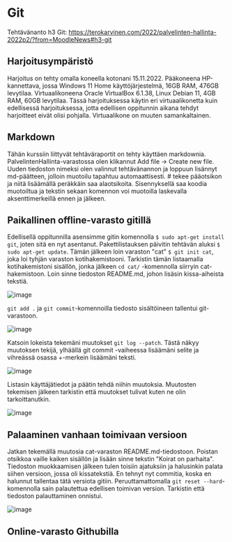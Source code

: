 # Git

Tehtävänanto h3 Git: https://terokarvinen.com/2022/palvelinten-hallinta-2022p2/?from=MoodleNews#h3-git

## Harjoitusympäristö

Harjoitus on tehty omalla koneella kotonani 15.11.2022. Pääkoneena HP-kannettava, jossa Windows 11 Home käyttöjärjestelmä, 16GB RAM, 476GB levytilaa. Virtuaalikoneena Oracle VirtualBox 6.1.38, Linux Debian 11, 4GB RAM, 60GB levytilaa. Tässä harjoituksessa käytin eri virtuaalikonetta kuin edellisessä harjoituksessa, jotta edellisen oppitunnin aikana tehdyt harjoitteet eivät olisi pohjalla. Virtuaalikone on muuten samankaltainen.

## Markdown

Tähän kurssiin liittyvät tehtäväraportit on tehty käyttäen markdownia. PalvelintenHallinta-varastossa olen klikannut Add file -> Create new file. Uuden tiedoston nimeksi
olen valinnut tehtävänannon ja loppuun lisännyt md-päätteen, jolloin muotoilu tapahtuu automaattisesti. # tekee pääotsikon ja niitä lisäämällä peräkkäin saa alaotsikoita. 
Sisennyksellä saa koodia muotoiltua ja tekstin sekaan komennon voi muotoilla laskevalla aksenttimerkeillä ennen ja jälkeen.

## Paikallinen offline-varasto gitillä

Edellisellä oppitunnilla asensimme gitin komennolla `$ sudo apt-get install git`, joten sitä en nyt asentanut. Pakettilistauksen päivitin tehtävän aluksi 
`$ sudo apt-get update`. Tämän jälkeen loin varaston "cat" `$ git init cat`, joka loi tyhjän varaston kotihakemistooni.
Tarkistin tämän listaamalla kotihakemistoni sisällön, jonka jälkeen `cd cat/` -komennolla siirryin cat-hakemistoon.
Loin sinne tiedoston README.md, johon lisäsin kissa-aiheista tekstiä.

![image](https://user-images.githubusercontent.com/113497086/201858518-1a620954-f266-44f6-ba38-e585b30ed5ff.png)

`git add .` ja `git commit`-komennoilla tiedosto sisältöineen tallentui git-varastoon.

![image](https://user-images.githubusercontent.com/113497086/201859186-c867c1d9-da14-4d0a-ab9c-ffb9965f9d4b.png)

Katsoin lokeista tekemäni muutokset `git log --patch`. Tästä näkyy muutoksen tekijä, ylhäällä git commit -vaiheessa lisäämäni
selite ja vihreässä osassa +-merkein lisäämäni teksti.

![image](https://user-images.githubusercontent.com/113497086/201861947-08e78d5d-f518-4a3d-94a6-d74ccf88ff76.png)

Listasin käyttäjätiedot ja päätin tehdä niihin muutoksia. Muutosten tekemisen jälkeen tarkistin että muutokset
tulivat kuten ne olin tarkoittanutkin. 

![image](https://user-images.githubusercontent.com/113497086/201861594-362e0527-01d0-46b1-b1ca-1bc412d1962a.png)

## Palaaminen vanhaan toimivaan versioon

Jatkan tekemällä muutosia cat-varaston README.md-tiedostoon. Poistan otsikkoa vaille kaiken sisällön ja lisään sinne tekstin "Koirat on parhaita". Tiedoston muokkaamisen
jälkeen tulen toisiin ajatuksiin ja halusinkin palata siihen versioon, jossa oli kissatekstiä. En tehnyt nyt commitia, koska en halunnut tallentaa tätä versiota gitiin.
Peruuttamattomalla `git reset --hard`-komennolla sain palautettua edellisen toimivan version. Tarkistin että tiedoston palauttaminen onnistui.

![image](https://user-images.githubusercontent.com/113497086/201864236-107537fc-1d9b-441f-9228-ca9c5e0ff624.png)

## Online-varasto Githubilla

